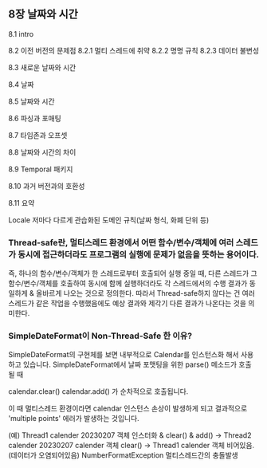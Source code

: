 

## 8장 날짜와 시간
8.1 intro

8.2 이전 버전의 문제점
  8.2.1 멀티 스레드에 취약
  8.2.2 명명 규칙 
  8.2.3 데이터 불변성

8.3 새로운 날짜와 시간

8.4 날짜

8.5 날짜와 시간

8.6 파싱과 포매팅

8.7 타임존과 오프셋

8.8 날짜와 시간의 차이

8.9 Temporal 패키지

8.10 과거 버전과의 호환성

8.11 요약



Locale 저마다 다르게 관습화된 도메인 규칙(날짜 형식, 화폐 단위 등)


### Thread-safe란, 멀티스레드 환경에서 어떤 함수/변수/객체에 여러 스레드가 동시에 접근하더라도 프로그램의 실행에 문제가 없음을 뜻하는 용어이다.
즉, 하나의 함수/변수/객체가 한 스레드로부터 호출되어 실행 중일 때, 다른 스레드가 그 함수/변수/객체를 호출하여 동시에 함께 실행하더라도 각 스레드에서의 수행 결과가 동일하게 & 올바르게 나오는 것으로 정의한다.
따라서 Thread-safe하지 않다는 건 여러 스레드가 같은 작업을 수행했음에도 예상 결과와 제각기 다른 결과가 나온다는 것을 의미한다.


### SimpleDateFormat이 Non-Thread-Safe 한 이유?
SimpleDateFormat의 구현체를 보면 내부적으로 Calendar를 인스턴스화 해서 사용하고 있습니다.
SimpleDateFormat에서 날짜 포맷팅을 위한 parse() 메소드가 호출 될 때

calendar.clear()
calendar.add() 
가 순차적으로 호출됩니다.

이 때 멀티스레드 환경이라면 calendar 인스턴스 손상이 발생하게 되고 결과적으로 'multiple points' 에러가 발생하는 것입니다.

(예)
Thread1 calender 20230207 객체 인스터화 & clear() & add()
-> Thread2 calender 20230207  calender 객체 clear()
-> Thread1 calender 객체 비어있음. (데이터가 오염되어있음) NumberFormatException
멀티스레드간의 충돌발생

 


